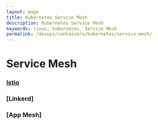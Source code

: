 ```yaml
---
layout: page
title: Kubernetes Service Mesh
description: Kubernetes Service Mesh
keywords: linux, kubernetes, Service Mesh
permalink: /devops/containers/kubernetes/service-mesh/
---
```


# Service Mesh

### [Istio](/devops/containers/kubernetes/service-mesh/istio/)

### [Linkerd]

### [App Mesh]